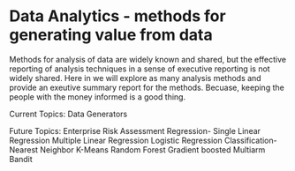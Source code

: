 # Data Analytics - methods for generating value from data

Methods for analysis of data are widely known and shared,
but the effective reporting of analysis techniques in a 
sense of executive reporting is not widely shared.  Here in
we will explore as many analysis methods and provide an exeutive
summary report for the methods. Becuase, keeping the people with 
the money informed is a good thing.

Current Topics:
Data Generators

Future Topics:
Enterprise Risk Assessment
Regression-
    Single Linear Regression
    Multiple Linear Regression
    Logistic Regression
Classification-
    Nearest Neighbor
    K-Means
    Random Forest
    Gradient boosted
    Multiarm Bandit